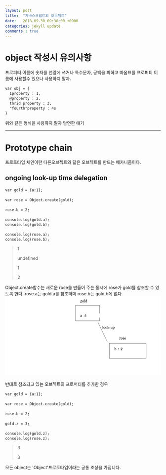 ```yaml
---
layout: post
title:  "자바스크립트의 오브젝트"
date:   2018-09-30 09:38:00 +0900
categories: jekyll update
comments : true
---
```


# object 작성시 유의사항

프로퍼티 이름에 숫자를 맨앞에 쓰거나 특수문자, 공백을 피하고 따옴표를 프로퍼티 이름에 사용할수 있으나 사용하지 말자.

```
var obj = {
  1property : 1,
  @property : 2,
  thrid property : 3,
  "fourth"property : 4s
}
```
위와 같은 형식을 사용하지 말자 당연한 얘기

---

# Prototype chain

프로토타입 체인이란 다른오브젝트와 닯은 오브젝트를 만드는 메카니즘이다.

## ongoing look-up time delegation

```
var gold = {a:1};

var rose = Object.create(gold);

rose.b = 2;

console.log(gold.a);
console.log(gold.b);

console.log(rose.a);
console.log(rose.b);
```
>1
>
>undefined
>
>1
>
>2

Object.create함수는 새로운 rose를 만들어 주는 동시에 rose가 gold를 참조할 수 있도록 한다.
rose.a는 gold.a를 참조하며 rose.b는 gold.b에 없다.
![Prototype chain](https://github.com/gwnuysw/gwnuysw.github.io/blob/master/_images/javascript/prototype_chain.png?raw=true)

반대로 참조되고 있는 오브젝트의 프로퍼티를 추가한 경우

```
var gold = {a:1};

var rose = Object.create(gold);

rose.b = 2;

gold.z = 3;

console.log(gold.z);
console.log(rose.z);
```
>3
>
>3

모든 object는 'Object'프로토타입이라는 공통 조상을 가집니다.
